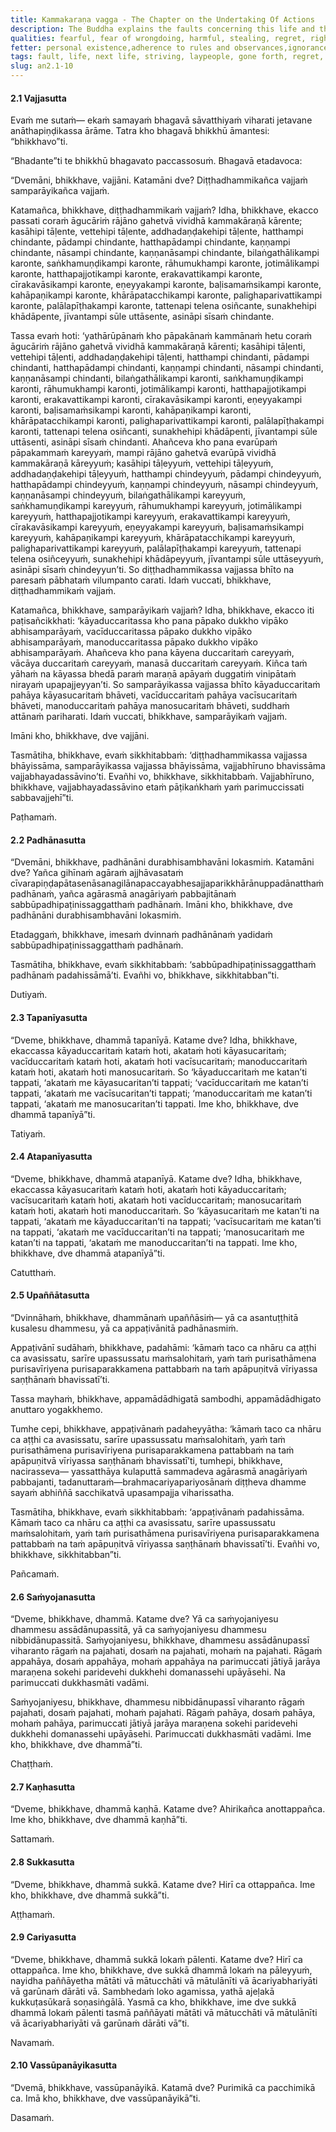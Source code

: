 ```yaml
---
title: Kammakaraṇa vagga - The Chapter on the Undertaking Of Actions
description: The Buddha explains the faults concerning this life and the next life, the strivings for laypeople and those who have gone forth, the things that cause regret and do not cause regret, the importance of not resting content with wholesome qualities, the two things that cause regret and do not cause regret, the two dark and bright qualities, and the two occasions for approaching the rains retreat.
qualities: fearful, fear of wrongdoing, harmful, stealing, regret, right effort, rousing of energy, diligence, conscience
fetter: personal existence,adherence to rules and observances,ignorance
tags: fault, life, next life, striving, laypeople, gone forth, regret, not regret, wholesome, tirelessness, heedfulness, bright, dark, protection, rains retreat, an, an2
slug: an2.1-10
---
```


#### 2.1 Vajjasutta

Evaṁ me sutaṁ— ekaṁ samayaṁ bhagavā sāvatthiyaṁ viharati jetavane anāthapiṇḍikassa ārāme. Tatra kho bhagavā bhikkhū āmantesi: “bhikkhavo”ti.

“Bhadante”ti te bhikkhū bhagavato paccassosuṁ. Bhagavā etadavoca:

“Dvemāni, bhikkhave, vajjāni. Katamāni dve? Diṭṭhadhammikañca vajjaṁ samparāyikañca vajjaṁ.

Katamañca, bhikkhave, diṭṭhadhammikaṁ vajjaṁ? Idha, bhikkhave, ekacco passati coraṁ āgucāriṁ rājāno gahetvā vividhā kammakāraṇā kārente; kasāhipi tāḷente, vettehipi tāḷente, addhadaṇḍakehipi tāḷente, hatthampi chindante, pādampi chindante, hatthapādampi chindante, kaṇṇampi chindante, nāsampi chindante, kaṇṇanāsampi chindante, bilaṅgathālikampi karonte, saṅkhamuṇḍikampi karonte, rāhumukhampi karonte, jotimālikampi karonte, hatthapajjotikampi karonte, erakavattikampi karonte, cīrakavāsikampi karonte, eṇeyyakampi karonte, baḷisamaṁsikampi karonte, kahāpaṇikampi karonte, khārāpatacchikampi karonte, palighaparivattikampi karonte, palālapīṭhakampi karonte, tattenapi telena osiñcante, sunakhehipi khādāpente, jīvantampi sūle uttāsente, asināpi sīsaṁ chindante.

Tassa evaṁ hoti: ‘yathārūpānaṁ kho pāpakānaṁ kammānaṁ hetu coraṁ āgucāriṁ rājāno gahetvā vividhā kammakāraṇā kārenti; kasāhipi tāḷenti, vettehipi tāḷenti, addhadaṇḍakehipi tāḷenti, hatthampi chindanti, pādampi chindanti, hatthapādampi chindanti, kaṇṇampi chindanti, nāsampi chindanti, kaṇṇanāsampi chindanti, bilaṅgathālikampi karonti, saṅkhamuṇḍikampi karonti, rāhumukhampi karonti, jotimālikampi karonti, hatthapajjotikampi karonti, erakavattikampi karonti, cīrakavāsikampi karonti, eṇeyyakampi karonti, baḷisamaṁsikampi karonti, kahāpaṇikampi karonti, khārāpatacchikampi karonti, palighaparivattikampi karonti, palālapīṭhakampi karonti, tattenapi telena osiñcanti, sunakhehipi khādāpenti, jīvantampi sūle uttāsenti, asināpi sīsaṁ chindanti. Ahañceva kho pana evarūpaṁ pāpakammaṁ kareyyaṁ, mampi rājāno gahetvā evarūpā vividhā kammakāraṇā kāreyyuṁ; kasāhipi tāḷeyyuṁ, vettehipi tāḷeyyuṁ, addhadaṇḍakehipi tāḷeyyuṁ, hatthampi chindeyyuṁ, pādampi chindeyyuṁ, hatthapādampi chindeyyuṁ, kaṇṇampi chindeyyuṁ, nāsampi chindeyyuṁ, kaṇṇanāsampi chindeyyuṁ, bilaṅgathālikampi kareyyuṁ, saṅkhamuṇḍikampi kareyyuṁ, rāhumukhampi kareyyuṁ, jotimālikampi kareyyuṁ, hatthapajjotikampi kareyyuṁ, erakavattikampi kareyyuṁ, cīrakavāsikampi kareyyuṁ, eṇeyyakampi kareyyuṁ, baḷisamaṁsikampi kareyyuṁ, kahāpaṇikampi kareyyuṁ, khārāpatacchikampi kareyyuṁ, palighaparivattikampi kareyyuṁ, palālapīṭhakampi kareyyuṁ, tattenapi telena osiñceyyuṁ, sunakhehipi khādāpeyyuṁ, jīvantampi sūle uttāseyyuṁ, asināpi sīsaṁ chindeyyun’ti. So diṭṭhadhammikassa vajjassa bhīto na paresaṁ pābhataṁ vilumpanto carati. Idaṁ vuccati, bhikkhave, diṭṭhadhammikaṁ vajjaṁ.

Katamañca, bhikkhave, samparāyikaṁ vajjaṁ? Idha, bhikkhave, ekacco iti paṭisañcikkhati: ‘kāyaduccaritassa kho pana pāpako dukkho vipāko abhisamparāyaṁ, vacīduccaritassa pāpako dukkho vipāko abhisamparāyaṁ, manoduccaritassa pāpako dukkho vipāko abhisamparāyaṁ. Ahañceva kho pana kāyena duccaritaṁ careyyaṁ, vācāya duccaritaṁ careyyaṁ, manasā duccaritaṁ careyyaṁ. Kiñca taṁ yāhaṁ na kāyassa bhedā paraṁ maraṇā apāyaṁ duggatiṁ vinipātaṁ nirayaṁ upapajjeyyan’ti. So samparāyikassa vajjassa bhīto kāyaduccaritaṁ pahāya kāyasucaritaṁ bhāveti, vacīduccaritaṁ pahāya vacīsucaritaṁ bhāveti, manoduccaritaṁ pahāya manosucaritaṁ bhāveti, suddhaṁ attānaṁ pariharati. Idaṁ vuccati, bhikkhave, samparāyikaṁ vajjaṁ.

Imāni kho, bhikkhave, dve vajjāni.

Tasmātiha, bhikkhave, evaṁ sikkhitabbaṁ: ‘diṭṭhadhammikassa vajjassa bhāyissāma, samparāyikassa vajjassa bhāyissāma, vajjabhīruno bhavissāma vajjabhayadassāvino’ti. Evañhi vo, bhikkhave, sikkhitabbaṁ. Vajjabhīruno, bhikkhave, vajjabhayadassāvino etaṁ pāṭikaṅkhaṁ yaṁ parimuccissati sabbavajjehī”ti.

Paṭhamaṁ.

#### 2.2 Padhānasutta

“Dvemāni, bhikkhave, padhānāni durabhisambhavāni lokasmiṁ. Katamāni dve? Yañca gihīnaṁ agāraṁ ajjhāvasataṁ cīvarapiṇḍapātasenāsanagilānapaccayabhesajjaparikkhārānuppadānatthaṁ padhānaṁ, yañca agārasmā anagāriyaṁ pabbajitānaṁ sabbūpadhipaṭinissaggatthaṁ padhānaṁ. Imāni kho, bhikkhave, dve padhānāni durabhisambhavāni lokasmiṁ.

Etadaggaṁ, bhikkhave, imesaṁ dvinnaṁ padhānānaṁ yadidaṁ sabbūpadhipaṭinissaggatthaṁ padhānaṁ.

Tasmātiha, bhikkhave, evaṁ sikkhitabbaṁ: ‘sabbūpadhipaṭinissaggatthaṁ padhānaṁ padahissāmā’ti. Evañhi vo, bhikkhave, sikkhitabban”ti.

Dutiyaṁ.

#### 2.3 Tapanīyasutta

“Dveme, bhikkhave, dhammā tapanīyā. Katame dve? Idha, bhikkhave, ekaccassa kāyaduccaritaṁ kataṁ hoti, akataṁ hoti kāyasucaritaṁ; vacīduccaritaṁ kataṁ hoti, akataṁ hoti vacīsucaritaṁ; manoduccaritaṁ kataṁ hoti, akataṁ hoti manosucaritaṁ. So ‘kāyaduccaritaṁ me katan’ti tappati, ‘akataṁ me kāyasucaritan’ti tappati; ‘vacīduccaritaṁ me katan’ti tappati, ‘akataṁ me vacīsucaritan’ti tappati; ‘manoduccaritaṁ me katan’ti tappati, ‘akataṁ me manosucaritan’ti tappati. Ime kho, bhikkhave, dve dhammā tapanīyā”ti.

Tatiyaṁ.

#### 2.4 Atapanīyasutta

“Dveme, bhikkhave, dhammā atapanīyā. Katame dve? Idha, bhikkhave, ekaccassa kāyasucaritaṁ kataṁ hoti, akataṁ hoti kāyaduccaritaṁ; vacīsucaritaṁ kataṁ hoti, akataṁ hoti vacīduccaritaṁ; manosucaritaṁ kataṁ hoti, akataṁ hoti manoduccaritaṁ. So ‘kāyasucaritaṁ me katan’ti na tappati, ‘akataṁ me kāyaduccaritan’ti na tappati; ‘vacīsucaritaṁ me katan’ti na tappati, ‘akataṁ me vacīduccaritan’ti na tappati; ‘manosucaritaṁ me katan’ti na tappati, ‘akataṁ me manoduccaritan’ti na tappati. Ime kho, bhikkhave, dve dhammā atapanīyā”ti.

Catutthaṁ.

#### 2.5 Upaññātasutta

“Dvinnāhaṁ, bhikkhave, dhammānaṁ upaññāsiṁ— yā ca asantuṭṭhitā kusalesu dhammesu, yā ca appaṭivānitā padhānasmiṁ.

Appaṭivānī sudāhaṁ, bhikkhave, padahāmi: ‘kāmaṁ taco ca nhāru ca aṭṭhi ca avasissatu, sarīre upassussatu maṁsalohitaṁ, yaṁ taṁ purisathāmena purisavīriyena purisaparakkamena pattabbaṁ na taṁ apāpuṇitvā vīriyassa saṇṭhānaṁ bhavissatī’ti.

Tassa mayhaṁ, bhikkhave, appamādādhigatā sambodhi, appamādādhigato anuttaro yogakkhemo.

Tumhe cepi, bhikkhave, appaṭivānaṁ padaheyyātha: ‘kāmaṁ taco ca nhāru ca aṭṭhi ca avasissatu, sarīre upassussatu maṁsalohitaṁ, yaṁ taṁ purisathāmena purisavīriyena purisaparakkamena pattabbaṁ na taṁ apāpuṇitvā vīriyassa saṇṭhānaṁ bhavissatī’ti, tumhepi, bhikkhave, nacirasseva— yassatthāya kulaputtā sammadeva agārasmā anagāriyaṁ pabbajanti, tadanuttaraṁ—brahmacariyapariyosānaṁ diṭṭheva dhamme sayaṁ abhiññā sacchikatvā upasampajja viharissatha.

Tasmātiha, bhikkhave, evaṁ sikkhitabbaṁ: ‘appaṭivānaṁ padahissāma. Kāmaṁ taco ca nhāru ca aṭṭhi ca avasissatu, sarīre upassussatu maṁsalohitaṁ, yaṁ taṁ purisathāmena purisavīriyena purisaparakkamena pattabbaṁ na taṁ apāpuṇitvā vīriyassa saṇṭhānaṁ bhavissatī’ti. Evañhi vo, bhikkhave, sikkhitabban”ti.

Pañcamaṁ.

#### 2.6 Saṁyojanasutta

“Dveme, bhikkhave, dhammā. Katame dve? Yā ca saṁyojaniyesu dhammesu assādānupassitā, yā ca saṁyojaniyesu dhammesu nibbidānupassitā. Saṁyojaniyesu, bhikkhave, dhammesu assādānupassī viharanto rāgaṁ na pajahati, dosaṁ na pajahati, mohaṁ na pajahati. Rāgaṁ appahāya, dosaṁ appahāya, mohaṁ appahāya na parimuccati jātiyā jarāya maraṇena sokehi paridevehi dukkhehi domanassehi upāyāsehi. Na parimuccati dukkhasmāti vadāmi.

Saṁyojaniyesu, bhikkhave, dhammesu nibbidānupassī viharanto rāgaṁ pajahati, dosaṁ pajahati, mohaṁ pajahati. Rāgaṁ pahāya, dosaṁ pahāya, mohaṁ pahāya, parimuccati jātiyā jarāya maraṇena sokehi paridevehi dukkhehi domanassehi upāyāsehi. Parimuccati dukkhasmāti vadāmi. Ime kho, bhikkhave, dve dhammā”ti.

Chaṭṭhaṁ.

#### 2.7 Kaṇhasutta

“Dveme, bhikkhave, dhammā kaṇhā. Katame dve? Ahirikañca anottappañca. Ime kho, bhikkhave, dve dhammā kaṇhā”ti.

Sattamaṁ.

#### 2.8 Sukkasutta

“Dveme, bhikkhave, dhammā sukkā. Katame dve? Hirī ca ottappañca. Ime kho, bhikkhave, dve dhammā sukkā”ti.

Aṭṭhamaṁ.

#### 2.9 Cariyasutta

“Dveme, bhikkhave, dhammā sukkā lokaṁ pālenti. Katame dve? Hirī ca ottappañca. Ime kho, bhikkhave, dve sukkā dhammā lokaṁ na pāleyyuṁ, nayidha paññāyetha mātāti vā mātucchāti vā mātulānīti vā ācariyabhariyāti vā garūnaṁ dārāti vā. Sambhedaṁ loko agamissa, yathā ajeḷakā kukkuṭasūkarā soṇasiṅgālā. Yasmā ca kho, bhikkhave, ime dve sukkā dhammā lokaṁ pālenti tasmā paññāyati mātāti vā mātucchāti vā mātulānīti vā ācariyabhariyāti vā garūnaṁ dārāti vā”ti.

Navamaṁ.

#### 2.10 Vassūpanāyikasutta

“Dvemā, bhikkhave, vassūpanāyikā. Katamā dve? Purimikā ca pacchimikā ca. Imā kho, bhikkhave, dve vassūpanāyikā”ti.

Dasamaṁ.
